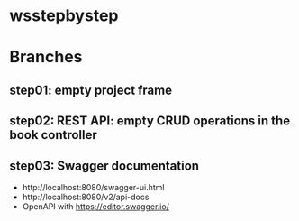 # wsstepbystep

# Branches

## step01: empty project frame
## step02: REST API: empty CRUD operations in the book controller
## step03: Swagger documentation 
* http://localhost:8080/swagger-ui.html
* http://localhost:8080/v2/api-docs
* OpenAPI with https://editor.swagger.io/


